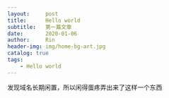```yaml
---
layout:     post
title:      Hello world
subtitle:   第一篇文章
date:       2020-01-06
author:     Rin
header-img: img/home-bg-art.jpg
catalog: true
tags:
    - Hello world
---
```

发现域名长期闲置，所以闲得蛋疼弄出来了这样一个东西
